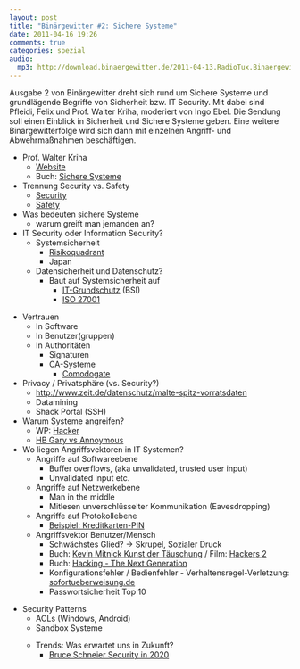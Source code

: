 ```yaml
---
layout: post
title: "Binärgewitter #2: Sichere Systeme"
date: 2011-04-16 19:26
comments: true
categories: spezial 
audio:
  mp3: http://download.binaergewitter.de/2011-04-13.RadioTux.Binaergewitter.2.mp3
---
```


<p>Ausgabe 2 von Binärgewitter dreht sich rund um Sichere Systeme und grundlägende Begriffe von Sicherheit bzw. IT Security. Mit dabei sind Pfleidi, Felix und Prof. Walter Kriha, moderiert von Ingo Ebel. Die Sendung soll einen Einblick in Sicherheit und Sichere Systeme geben. Eine weitere Binärgewitterfolge wird sich dann mit einzelnen Angriff- und Abwehrmaßnahmen beschäftigen.</p>

<div>
<ul id="internal-source-marker_0.01693269656971097">
<li>Prof. Walter Kriha
<ul>
<li><a href="http://kriha.org">Website</a></li>
<li>Buch: <a href="http://www.amazon.de/gp/product/3540789588/ref=as_li_ss_tl?ie=UTF8&amp;tag=trektrip&amp;linkCode=as2&amp;camp=1638&amp;creative=19454&amp;creativeASIN=3540789588" target="_blank">Sichere Systeme</a></li>
</ul>
</li>
<li>Trennung Security vs. Safety
<ul>
<li><a href="http://en.wikipedia.org/wiki/Computer_security">Security</a></li>
<li><a href="http://en.wikipedia.org/wiki/Safety">Safety</a></li>
</ul>
</li>
<li>Was bedeuten sichere Systeme
<ul>
<li>warum greift man jemanden an?</li>
</ul>
</li>
<li>IT Security oder Information Security?
<ul>
<li>Systemsicherheit
<ul>
<li><a href="http://upload.wikimedia.org/wikipedia/commons/8/80/Risk_matrix_with_simple_quadrant_strategy.jpg">Risikoquadrant</a></li>
<li>Japan</li>
</ul>
</li>
<li>Datensicherheit und Datenschutz?
<ul>
<li>Baut auf Systemsicherheit auf
<ul>
<li><a href="https://www.bsi.bund.de/DE/Themen/ITGrundschutz/itgrundschutz_node.html">IT-Grundschutz</a> (BSI)</li>
<li><a href="http://iso27001security.com/">ISO 27001</a></li>
</ul>
</li>
</ul>
</li>
</ul>
</li>
</ul>
<ul>
<li>Vertrauen
<ul>
<li>In Software</li>
<li>In Benutzer(gruppen)</li>
<li>In Authoritäten
<ul>
<li>Signaturen</li>
<li>CA-Systeme
<ul>
<li><a href="http://www.f-secure.com/weblog/archives/00002128.html">Comodogate</a></li>
</ul>
</li>
</ul>
</li>
</ul>
  </li>
<li>Privacy / Privatsphäre (vs. Security?)
  <ul>
  <li><a href="http://www.zeit.de/datenschutz/malte-spitz-vorratsdaten">http://www.zeit.de/datenschutz/malte-spitz-vorratsdaten</a></li>
  <li>Datamining</li>
  <li>Shack Portal (SSH)</li>
  </ul>
  </li>
  <li>Warum Systeme angreifen?
  <ul>
  <li>WP: <a href="http://de.wikipedia.org/wiki/Hacker">Hacker</a></li>
  <li><a href="http://www.zdnet.de/news/wirtschaft_sicherheit_security_bericht__anonymous__hackt_sicherheitsfirma_story-39001024-41548071-1.htm">HB Gary vs Annoymous</a></li>
  </ul>
  </li>
  <li>Wo liegen Angriffsvektoren in IT Systemen?
  <ul>
  <li>Angriffe auf Softwareebene
  <ul>
  <li>Buffer overflows, (aka unvalidated, trusted user input)</li>
  <li>Unvalidated input etc.</li>
  </ul>
  </li>
  <li>Angriffe auf Netzwerkebene
  <ul>
  <li>Man in the middle</li>
  <li>Mitlesen unverschlüsselter Kommunikation (Eavesdropping)</li>
  </ul>
  </li>
  <li>Angriffe auf Protokollebene
  <ul>
  <li><a href="http://events.ccc.de/congress/2010/Fahrplan/events/4211.en.html">Beispiel: Kreditkarten-PIN</a></li>
  </ul>
  </li>
  <li>Angriffsvektor Benutzer/Mensch
  <ul>
  <li>Schwächstes Glied? -&gt; Skrupel, Sozialer Druck</li>
  <li>Buch: <a href="http://www.amazon.de/gp/product/3826615697/ref=as_li_ss_tl?ie=UTF8&amp;tag=trektrip&amp;linkCode=as2&amp;camp=1638&amp;creative=19454&amp;creativeASIN=3826615697" target="_blank">Kevin Mitnick Kunst der Täuschung</a> / Film: <a href="http://www.imdb.com/title/tt0159784/">Hackers 2</a></li>
  <li>Buch: <a href="http://www.amazon.de/gp/product/0596154577/ref=as_li_ss_tl?ie=UTF8&amp;tag=trektrip&amp;linkCode=as2&amp;camp=1638&amp;creative=19454&amp;creativeASIN=0596154577" target="_blank">Hacking - The Next Generation</a></li>
  <li>Konfigurationsfehler / Bedienfehler - Verhaltensregel-Verletzung: <a href="http://sofortueberweisung.de/">sofortueberweisung.de</a></li>
  <li>Passwortsicherheit Top 10</li>
  </ul>
  </li>
  </ul>
  </li>
  </ul>
  <ul>
  <li>Security Patterns
  <ul>
  <li>ACLs (Windows, Android)</li>
  <li>Sandbox Systeme</li>
  </ul>
  <div>
  <ul id="internal-source-marker_0.01693269656971097">
  <li>Trends: Was erwartet uns in Zukunft?
  <ul>
  <li><a href="http://www.schneier.com/blog/archives/2010/12/security_in_202.html" target="_blank">Bruce Schneier Security in 2020</a></li>
  </ul>
  </li>
  </ul>
  </div></li>
  </ul>
  </div>
